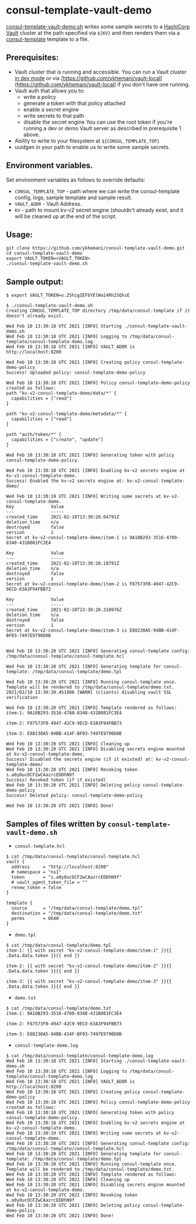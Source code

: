 # consul-template-vault-demo

[consul-template-vault-demo.sh](consul-template-vault-demo.sh) writes some sample secrets to a [HashiCorp](https://hashicorp.com) [Vault](https://vaultproject.io) cluster at the path specified via `${KV}` and then renders them via a [consul-template](https://github.com/hashicorp/consul-template) template to a file.

## Prerequisites:
* Vault cluster that is running and accessible. You can run a Vault cluster [in dev mode](https://www.vaultproject.io/docs/concepts/dev-server) or via [https://github.com/ykhemani/vault-local](https://github.com/ykhemani/vault-local) if you don't have one running.
* Vault auth that allows you to:
  * write a policy
  * generate a token with that policy attached
  * enable a secret engine
  * write secrets to that path
  * disable the secret engine
  You can use the root token if you're running a dev or demo Vault server as described in prerequisite 1 above.
* Ability to write to your filesystem at `${CONSUL_TEMPLATE_TOP}`
* uuidgen in your path to enable us to write some sample secrets.

## Environment variables.

Set environment variables as follows to override defaults:

* `CONSUL_TEMPLATE_TOP` - path where we can write the consul-template config, logs, sample template and sample result.
* `VAULT_ADDR` - Vault Address.
* `KV` - path to mount kv-v2 secret engine (shouldn't already exist, and it will be cleaned up at the end of the script.

## Usage:
```
git clone https://github.com/ykhemani/consul-template-vault-demo.git
cd consul-template-vault-demo
export VAULT_TOKEN=<VAULT_TOKEN>
./consul-template-vault-demo.sh
```

## Sample output:
```
$ export VAULT_TOKEN=s.2ShigIEFbYElWa14Rh2SQhsE

$ ./consul-template-vault-demo.sh 
Creating CONSUL_TEMPLATE_TOP directory /tmp/data/consul-template if it doesn't already exist.

Wed Feb 10 13:30:18 UTC 2021 [INFO] Starting ./consul-template-vault-demo.sh
Wed Feb 10 13:30:18 UTC 2021 [INFO] Logging to /tmp/data/consul-template/consul-template-demo.log
Wed Feb 10 13:30:18 UTC 2021 [INFO] VAULT_ADDR is http://localhost:8200

Wed Feb 10 13:30:18 UTC 2021 [INFO] Creating policy consul-template-demo-policy
Success! Uploaded policy: consul-template-demo-policy

Wed Feb 10 13:30:18 UTC 2021 [INFO] Policy consul-template-demo-policy created as follows:
path "kv-v2-consul-template-demo/data/*" {
  capabilities = ["read"]
}

path "kv-v2-consul-template-demo/metadata/*" {
  capabilities = ["read"]
}

path "auth/token/*" {
  capabilities = ["create", "update"]
}

Wed Feb 10 13:30:18 UTC 2021 [INFO] Generating token with policy consul-template-demo-policy.

Wed Feb 10 13:30:18 UTC 2021 [INFO] Enabling kv-v2 secrets engine at kv-v2-consul-template-demo.
Success! Enabled the kv-v2 secrets engine at: kv-v2-consul-template-demo/

Wed Feb 10 13:30:19 UTC 2021 [INFO] Writing some secrets at kv-v2-consul-template-demo.
Key              Value
---              -----
created_time     2021-02-10T13:30:20.04791Z
deletion_time    n/a
destroyed        false
version          1
Secret at kv-v2-consul-template-demo/item-1 is 9A10B293-3516-4780-8348-431B081FC3E4

Key              Value
---              -----
created_time     2021-02-10T13:30:20.18791Z
deletion_time    n/a
destroyed        false
version          1
Secret at kv-v2-consul-template-demo/item-2 is F87573FB-4947-42C9-9ECD-63A3F94FBB73

Key              Value
---              -----
created_time     2021-02-10T13:30:20.310976Z
deletion_time    n/a
destroyed        false
version          1
Secret at kv-v2-consul-template-demo/item-3 is E88230A5-94BB-414F-BF03-7497E9790D0B


Wed Feb 10 13:30:20 UTC 2021 [INFO] Generating consul-template config: /tmp/data/consul-template/consul-template.hcl

Wed Feb 10 13:30:20 UTC 2021 [INFO] Generating template for consul-template: /tmp/data/consul-template/demo.tpl

Wed Feb 10 13:30:20 UTC 2021 [INFO] Running consul-template once. Template will be rendered to /tmp/data/consul-template/demo.txt.
2021/02/10 13:30:20.451806 [WARN] (clients) disabling vault SSL verification

Wed Feb 10 13:30:20 UTC 2021 [INFO] Template rendered as follows:
item-1: 9A10B293-3516-4780-8348-431B081FC3E4

item-2: F87573FB-4947-42C9-9ECD-63A3F94FBB73

item-3: E88230A5-94BB-414F-BF03-7497E9790D0B

Wed Feb 10 13:30:20 UTC 2021 [INFO] Cleaning up
Wed Feb 10 13:30:20 UTC 2021 [INFO] Disabling secrets engine mounted at kv-v2-consul-template-demo.
Success! Disabled the secrets engine (if it existed) at: kv-v2-consul-template-demo/
Wed Feb 10 13:30:20 UTC 2021 [INFO] Revoking token s.a0y8ucOCFZwCAazrcEDDhN9f
Success! Revoked token (if it existed)
Wed Feb 10 13:30:20 UTC 2021 [INFO] Deleting policy consul-template-demo-policy
Success! Deleted policy: consul-template-demo-policy

Wed Feb 10 13:30:20 UTC 2021 [INFO] Done!
```

## Samples of files written by `consul-template-vault-demo.sh`

* `consul-template.hcl`
```
$ cat /tmp/data/consul-template/consul-template.hcl 
vault {
  address     = "http://localhost:8200"
  # namespace = "ns1"
  token       = "s.a0y8ucOCFZwCAazrcEDDhN9f"
  # vault_agent_token_file = ""
  renew_token = false
}

template {
  source      = "/tmp/data/consul-template/demo.tpl"
  destination = "/tmp/data/consul-template/demo.txt"
  perms       = 0640
}
```

* `demo.tpl`
```
$ cat /tmp/data/consul-template/demo.tpl 
item-1: {{ with secret "kv-v2-consul-template-demo/item-1" }}{{ .Data.data.token }}{{ end }}

item-2: {{ with secret "kv-v2-consul-template-demo/item-2" }}{{ .Data.data.token }}{{ end }}

item-3: {{ with secret "kv-v2-consul-template-demo/item-3" }}{{ .Data.data.token }}{{ end }}
```

* `demo.txt`
```
$ cat /tmp/data/consul-template/demo.txt 
item-1: 9A10B293-3516-4780-8348-431B081FC3E4

item-2: F87573FB-4947-42C9-9ECD-63A3F94FBB73

item-3: E88230A5-94BB-414F-BF03-7497E9790D0B
```

* `consul-template-demo.log`
```
$ cat /tmp/data/consul-template/consul-template-demo.log 
Wed Feb 10 13:30:18 UTC 2021 [INFO] Starting ./consul-template-vault-demo.sh
Wed Feb 10 13:30:18 UTC 2021 [INFO] Logging to /tmp/data/consul-template/consul-template-demo.log
Wed Feb 10 13:30:18 UTC 2021 [INFO] VAULT_ADDR is http://localhost:8200
Wed Feb 10 13:30:18 UTC 2021 [INFO] Creating policy consul-template-demo-policy
Wed Feb 10 13:30:18 UTC 2021 [INFO] Policy consul-template-demo-policy created as follows:
Wed Feb 10 13:30:18 UTC 2021 [INFO] Generating token with policy consul-template-demo-policy.
Wed Feb 10 13:30:18 UTC 2021 [INFO] Enabling kv-v2 secrets engine at kv-v2-consul-template-demo.
Wed Feb 10 13:30:19 UTC 2021 [INFO] Writing some secrets at kv-v2-consul-template-demo.
Wed Feb 10 13:30:20 UTC 2021 [INFO] Generating consul-template config: /tmp/data/consul-template/consul-template.hcl
Wed Feb 10 13:30:20 UTC 2021 [INFO] Generating template for consul-template: /tmp/data/consul-template/demo.tpl
Wed Feb 10 13:30:20 UTC 2021 [INFO] Running consul-template once. Template will be rendered to /tmp/data/consul-template/demo.txt.
Wed Feb 10 13:30:20 UTC 2021 [INFO] Template rendered as follows:
Wed Feb 10 13:30:20 UTC 2021 [INFO] Cleaning up
Wed Feb 10 13:30:20 UTC 2021 [INFO] Disabling secrets engine mounted at kv-v2-consul-template-demo.
Wed Feb 10 13:30:20 UTC 2021 [INFO] Revoking token s.a0y8ucOCFZwCAazrcEDDhN9f
Wed Feb 10 13:30:20 UTC 2021 [INFO] Deleting policy consul-template-demo-policy
Wed Feb 10 13:30:20 UTC 2021 [INFO] Done!
```